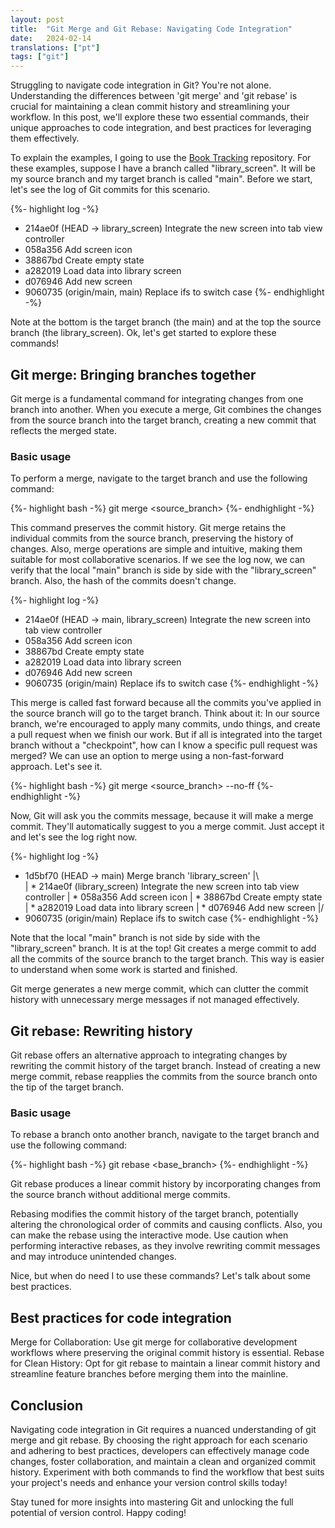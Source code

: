 ```yaml
---
layout: post
title:  "Git Merge and Git Rebase: Navigating Code Integration"
date:   2024-02-14
translations: ["pt"]
tags: ["git"]
---
```


<p class="intro"><span class="dropcap">S</span>truggling to navigate code integration in Git? You're not alone. Understanding the differences between 'git merge' and 'git rebase' is crucial for maintaining a clean commit history and streamlining your workflow. In this post, we'll explore these two essential commands, their unique approaches to code integration, and best practices for leveraging them effectively.</p>

To explain the examples, I going to use the [Book Tracking][book_tracking_repository] repository. For these examples, suppose I have a branch called "library_screen". It will be my source branch and my target branch is called "main". Before we start, let's see the log of Git commits for this scenario.

{%- highlight log -%}
* 214ae0f (HEAD -> library_screen) Integrate the new screen into tab view controller
* 058a356 Add screen icon
* 38867bd Create empty state
* a282019 Load data into library screen
* d076946 Add new screen
* 9060735 (origin/main, main) Replace ifs to switch case
{%- endhighlight -%}

Note at the bottom is the target branch (the main) and at the top the source branch (the library_screen). Ok, let's get started to explore these commands!

## Git merge: Bringing branches together
Git merge is a fundamental command for integrating changes from one branch into another. When you execute a merge, Git combines the changes from the source branch into the target branch, creating a new commit that reflects the merged state.

### Basic usage
To perform a merge, navigate to the target branch and use the following command:

{%- highlight bash -%}
git merge <source_branch>
{%- endhighlight -%}

This command preserves the commit history. Git merge retains the individual commits from the source branch, preserving the history of changes. Also, merge operations are simple and intuitive, making them suitable for most collaborative scenarios. If we see the log now, we can verify that the local "main" branch is side by side with the "library_screen" branch. Also, the hash of the commits doesn't change.

{%- highlight log -%}
* 214ae0f (HEAD -> main, library_screen) Integrate the new screen into tab view controller
* 058a356 Add screen icon
* 38867bd Create empty state
* a282019 Load data into library screen
* d076946 Add new screen
* 9060735 (origin/main) Replace ifs to switch case
{%- endhighlight -%}

This merge is called fast forward because all the commits you've applied in the source branch will go to the target branch. Think about it: In our source branch, we're encouraged to apply many commits, undo things, and create a pull request when we finish our work. But if all is integrated into the target branch without a "checkpoint", how can I know a specific pull request was merged? We can use an option to merge using a non-fast-forward approach. Let's see it.

{%- highlight bash -%}
git merge <source_branch> --no-ff
{%- endhighlight -%}

Now, Git will ask you the commits message, because it will make a merge commit. They'll automatically suggest to you a merge commit. Just accept it and let's see the log right now.

{%- highlight log -%}
*   1d5bf70 (HEAD -> main) Merge branch 'library_screen'
|\  
| * 214ae0f (library_screen) Integrate the new screen into tab view controller
| * 058a356 Add screen icon
| * 38867bd Create empty state
| * a282019 Load data into library screen
| * d076946 Add new screen
|/  
* 9060735 (origin/main) Replace ifs to switch case
{%- endhighlight -%}

Note that the local "main" branch is not side by side with the "library_screen" branch. It is at the top! Git creates a merge commit to add all the commits of the source branch to the target branch. This way is easier to understand when some work is started and finished.




Git merge generates a new merge commit, which can clutter the commit history with unnecessary merge messages if not managed effectively. 

## Git rebase: Rewriting history
Git rebase offers an alternative approach to integrating changes by rewriting the commit history of the target branch. Instead of creating a new merge commit, rebase reapplies the commits from the source branch onto the tip of the target branch.

### Basic usage
To rebase a branch onto another branch, navigate to the target branch and use the following command:

{%- highlight bash -%}
git rebase <base_branch>
{%- endhighlight -%}

Git rebase produces a linear commit history by incorporating changes from the source branch without additional merge commits.

<!-- Squash Commits: Rebase allows users to squash or combine multiple commits into a single commit, promoting cleaner and more concise commit messages.
Considerations: -->

Rebasing modifies the commit history of the target branch, potentially altering the chronological order of commits and causing conflicts. Also, you can make the rebase using the interactive mode. Use caution when performing interactive rebases, as they involve rewriting commit messages and may introduce unintended changes.

Nice, but when do need I to use these commands? Let's talk about some best practices.

## Best practices for code integration
Merge for Collaboration: Use git merge for collaborative development workflows where preserving the original commit history is essential.
Rebase for Clean History: Opt for git rebase to maintain a linear commit history and streamline feature branches before merging them into the mainline.

## Conclusion
Navigating code integration in Git requires a nuanced understanding of git merge and git rebase. By choosing the right approach for each scenario and adhering to best practices, developers can effectively manage code changes, foster collaboration, and maintain a clean and organized commit history. Experiment with both commands to find the workflow that best suits your project's needs and enhance your version control skills today!

Stay tuned for more insights into mastering Git and unlocking the full potential of version control. Happy coding!

[book_tracking_repository]: https://github.com/ionixjunior/BookTracking